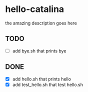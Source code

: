 # hello-catalina
the amazing description goes here

## TODO
- [ ] add bye.sh that prints bye

## DONE
- [x] add hello.sh that prints hello
- [x] add test_hello.sh that test hello.sh
